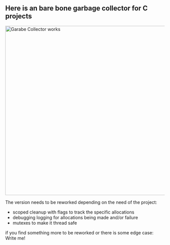 Here is an bare bone garbage collector for C projects
-

<img width="534" alt="Garabe Collector works" src="https://github.com/user-attachments/assets/190edd7b-d587-4142-a289-febd31193b37" />

The version needs to be reworked depending on the need of the project:
- scoped cleanup with flags to track the specific allocations
- debugging logging for allocations being made and/or failure
- mutexes to make it thread safe

if you find something more to be reworked or there is some edge case: Write me!
